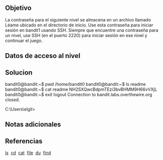 ## Objetivo

La contraseña para el siguiente nivel se almacena en un archivo llamado Léame ubicado en el directorio de inicio. Use esta contraseña para iniciar sesión en bandit1 usando SSH. Siempre que encuentre una contraseña para un nivel, use SSH (en el puerto 2220) para iniciar sesión en ese nivel y continuar el juego.

## Datos de acceso al nivel

## Solucion
bandit0@bandit:~$ pwd
/home/bandit0
bandit0@bandit:~$ ls
readme
bandit0@bandit:~$ cat readme
NH2SXQwcBdpmTEzi3bvBHMM9H66vVXjL
bandit0@bandit:~$ exit
logout
Connection to bandit.labs.overthewire.org closed.

C:\Users\elgil>

## Notas adicionales 

## Referencias
[ls](https://man7.org/linux/man-pages/man1/ls.1.html) 
[cd](https://man7.org/linux/man-pages/man1/cd.1p.html) 
[cat](https://man7.org/linux/man-pages/man1/cat.1.html) 
[file](https://man7.org/linux/man-pages/man1/file.1.html) 
[du](https://man7.org/linux/man-pages/man1/du.1.html) 
[find](https://man7.org/linux/man-pages/man1/find.1.html)
